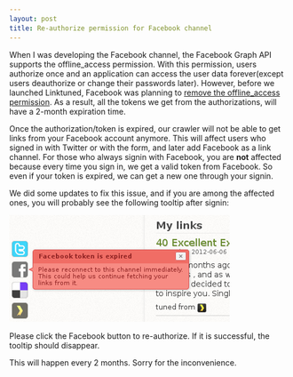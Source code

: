 ```yaml
---
layout: post
title: Re-authorize permission for Facebook channel
---
```


When I was developing the Facebook channel, the Facebook Graph API supports the offline_access permission. With this permission, users authorize once and an application can access the user data forever(except users deauthorize or change their passwords later). However, before we launched Linktuned, Facebook was planning to [remove the offline_access permission](https://developers.facebook.com/roadmap/offline-access-removal/). As a result, all the tokens we get from the authorizations, will have a 2-month expiration time.

Once the authorization/token is expired, our crawler will not be able to get links from your Facebook account anymore. This will affect users who signed in with Twitter or with the form, and later add Facebook as a link channel. For those who always signin with Facebook, you are **not** affected because every time you sign in, we get a valid token from Facebook. So even if your token is expired, we can get a new one through your signin.

We did some updates to fix this issue, and if you are among the affected ones, you will probably see the following tooltip after signin:

![Facebook token expired](/images/token_expired.png)

Please click the Facebook button to re-authorize. If it is successful, the tooltip should disappear.

This will happen every 2 months. Sorry for the inconvenience. 

